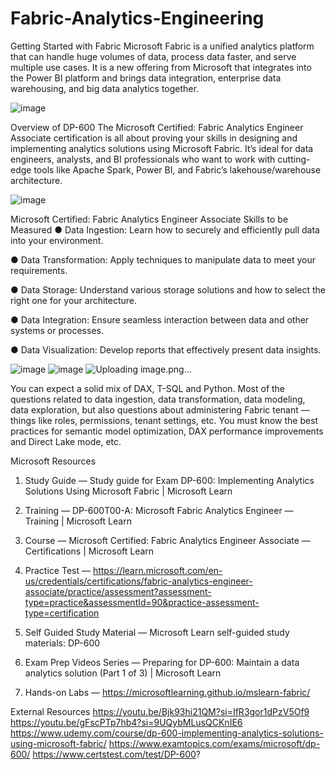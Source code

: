 # Fabric-Analytics-Engineering
Getting Started with Fabric
Microsoft Fabric is a unified analytics platform that can handle huge volumes of data, process data faster, and serve multiple use cases. It is a new offering from Microsoft that integrates into the Power BI platform and brings data integration, enterprise data warehousing, and big data analytics together.

![image](https://github.com/user-attachments/assets/3b731a59-d267-45c3-872a-69210f0d3cff)

Overview of DP-600
The Microsoft Certified: Fabric Analytics Engineer Associate certification is all about proving your skills in designing and implementing analytics solutions using Microsoft Fabric. It’s ideal for data engineers, analysts, and BI professionals who want to work with cutting-edge tools like Apache Spark, Power BI, and Fabric’s lakehouse/warehouse architecture.


![image](https://github.com/user-attachments/assets/5eebbeab-76f4-4f82-bab4-0980656a9653)


Microsoft Certified: Fabric Analytics Engineer Associate
Skills to be Measured
● Data Ingestion: Learn how to securely and efficiently pull data into your environment.

● Data Transformation: Apply techniques to manipulate data to meet your requirements.

● Data Storage: Understand various storage solutions and how to select the right one for your architecture.

● Data Integration: Ensure seamless interaction between data and other systems or processes.

● Data Visualization: Develop reports that effectively present data insights.

![image](https://github.com/user-attachments/assets/69303629-5d39-43cb-b288-912535907cf5)
![image](https://github.com/user-attachments/assets/fd1ebea7-cb19-4573-8063-abc4e04b11d4)
![Uploading image.png…]()

You can expect a solid mix of DAX, T-SQL and Python. Most of the questions related to data ingestion, data transformation, data modeling, data exploration, but also questions about administering Fabric tenant — things like roles, permissions, tenant settings, etc. You must know the best practices for semantic model optimization, DAX performance improvements and Direct Lake mode, etc.

Microsoft Resources
1. Study Guide — Study guide for Exam DP-600: Implementing Analytics Solutions Using Microsoft Fabric | Microsoft Learn

2. Training — DP-600T00-A: Microsoft Fabric Analytics Engineer — Training | Microsoft Learn

3. Course — Microsoft Certified: Fabric Analytics Engineer Associate — Certifications | Microsoft Learn

4. Practice Test — https://learn.microsoft.com/en-us/credentials/certifications/fabric-analytics-engineer-associate/practice/assessment?assessment-type=practice&assessmentId=90&practice-assessment-type=certification

5. Self Guided Study Material — Microsoft Learn self-guided study materials: DP-600

6. Exam Prep Videos Series — Preparing for DP-600: Maintain a data analytics solution (Part 1 of 3) | Microsoft Learn

7. Hands-on Labs — https://microsoftlearning.github.io/mslearn-fabric/

External Resources
https://youtu.be/Bjk93hi21QM?si=IfR3gor1dPzV5Of9
https://youtu.be/gFscPTp7hb4?si=9UQybMLusQCKnIE6
https://www.udemy.com/course/dp-600-implementing-analytics-solutions-using-microsoft-fabric/
https://www.examtopics.com/exams/microsoft/dp-600/
https://www.certstest.com/test/DP-600?
